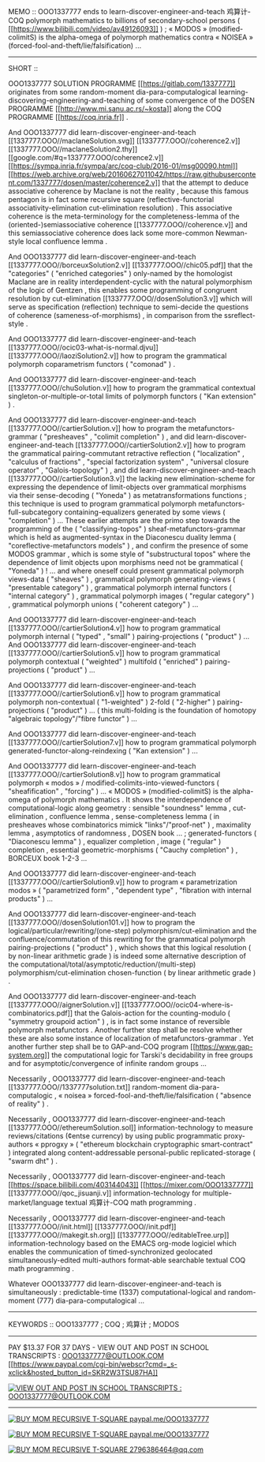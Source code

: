MEMO :: OOO1337777 ends to learn-discover-engineer-and-teach 鸡算计-COQ polymorph mathematics to billions of secondary-school persons ( [[https://www.bilibili.com/video/av49126093]] ) ; « MODOS » (modified-colimitS) is the alpha-omega of polymorph mathematics contra « NOISEA » (forced-fool-and-theft/lie/falsification) ...

-----

SHORT ::

  OOO1337777 SOLUTION PROGRAMME [[https://gitlab.com/1337777]] originates from some random-moment dia-para-computalogical learning-discovering-engineering-and-teaching of some convergence of the DOSEN PROGRAMME [[http://www.mi.sanu.ac.rs/~kosta]] along the COQ PROGRAMME [[https://coq.inria.fr]] .

  And OOO1337777 did learn-discover-engineer-and-teach [[1337777.OOO//maclaneSolution.svg]] [[1337777.OOO//coherence2.v]] [[1337777.OOO//maclaneSolution2.thy]] [[google.com/#q=1337777.OOO/coherence2.v]] [[https://sympa.inria.fr/sympa/arc/coq-club/2016-01/msg00090.html]] [[https://web.archive.org/web/20160627011042/https://raw.githubusercontent.com/1337777/dosen/master/coherence2.v]] that the attempt to deduce associative coherence by Maclane is not the reality , because this famous pentagon is in fact some recursive square (reflective-functorial associativity-elimination cut-elimination resolution) . This associative coherence is the meta-terminology for the completeness-lemma of the (oriented-)semiassociative coherence [[1337777.OOO//coherence.v]] and this semiassociative coherence does lack some more-common Newman-style local confluence lemma .

  And OOO1337777 did learn-discover-engineer-and-teach [[1337777.OOO//borceuxSolution2.v]] [[1337777.OOO//chic05.pdf]] that the "categories" ( "enriched categories" ) only-named by the homologist Maclane are in reality interdependent-cyclic with the natural polymorphism of the logic of Gentzen , this enables some programming of congruent resolution by cut-elimination [[1337777.OOO//dosenSolution3.v]] which will serve as specification (reflection) technique to semi-decide the questions of coherence (sameness-of-morphisms) , in comparison from the ssreflect-style .

  And OOO1337777 did learn-discover-engineer-and-teach [[1337777.OOO//ocic03-what-is-normal.djvu]] [[1337777.OOO//laoziSolution2.v]] how to program the grammatical polymorph coparametrism functors ( "comonad" ) .

  And OOO1337777 did learn-discover-engineer-and-teach [[1337777.OOO//chuSolution.v]] how to program the grammatical contextual singleton-or-multiple-or-total limits of polymorph functors ( "Kan extension" ) .

  And OOO1337777 did learn-discover-engineer-and-teach [[1337777.OOO//cartierSolution.v]] how to program the metafunctors-grammar ( "presheaves" , "colimit completion" ) , and did learn-discover-engineer-and-teach [[1337777.OOO//cartierSolution2.v]] how to program the grammatical pairing-commutant retractive reflection ( "localization" , "calculus of fractions" , "special factorization system" , "universal closure operator" , "Galois-topology" ) , and did learn-discover-engineer-and-teach [[1337777.OOO//cartierSolution3.v]] the lacking new elimination-scheme for expressing the dependence of limit-objects over grammatical morphisms via their sense-decoding ( "Yoneda" ) as metatransformations functions ; this technique is used to program grammatical polymorph metafunctors-full-subcategory containing-equalizers generated by some views ( "completion" ) ... These earlier attempts are the primo step towards the programming of the ( "classifying-topos" ) sheaf-metafunctors-grammar which is held as augmented-syntax in the Diaconescu duality lemma ( "coreflective-metafunctors models" ) , and confirm the presence of some MODOS grammar , which is some style of "substructural topos" where the dependence of limit objects upon morphisms need not be grammatical ( "Yoneda" ) ! ... and where oneself could present grammatical polymorph views-data ( "sheaves" ) , grammatical polymorph generating-views ( "presentable category" ) , grammatical polymorph internal functors ( "internal category" ) , grammatical polymorph images ( "regular category" ) , grammatical polymorph unions ( "coherent category" ) ...

  And OOO1337777 did learn-discover-engineer-and-teach [[1337777.OOO//cartierSolution4.v]] how to program grammatical polymorph internal ( "typed" , "small" ) pairing-projections ( "product" ) ... And OOO1337777 did learn-discover-engineer-and-teach [[1337777.OOO//cartierSolution5.v]] how to program grammatical polymorph contextual ( "weighted" ) multifold ( "enriched" ) pairing-projections ( "product" ) ...

  And OOO1337777 did learn-discover-engineer-and-teach [[1337777.OOO//cartierSolution6.v]] how to program grammatical polymorph non-contextual ( "1-weighted" ) 2-fold ( "2-higher" ) pairing-projections ( "product" ) ... ( this multi-folding is the foundation of homotopy "algebraic topology"/"fibre functor" ) ...

  And OOO1337777 did learn-discover-engineer-and-teach [[1337777.OOO//cartierSolution7.v]] how to program grammatical polymorph generated-functor-along-reindexing ( "Kan extension" ) ...

  And OOO1337777 did learn-discover-engineer-and-teach [[1337777.OOO//cartierSolution8.v]] how to program grammatical polymorph « modos » / modified-colimits-into-viewed-functors ( "sheafification" , "forcing" ) ... « MODOS » (modified-colimitS) is the alpha-omega of polymorph mathematics . It shows the interdependence of computational-logic along geometry : sensible "soundness" lemma , cut-elimination , confluence lemma , sense-completeness lemma ( in presheaves whose combinatorics mimick "links"/"proof-net" ) , maximality lemma , asymptotics of randomness , DOSEN book ... ; generated-functors ( "Diaconescu lemma" ) , equalizer completion ,  image ( "regular" ) completion , essential geometric-morphisms ( "Cauchy completion" ) , BORCEUX book 1-2-3 ...

  And OOO1337777 did learn-discover-engineer-and-teach [[1337777.OOO//cartierSolution9.v]] how to program « parametrization modos » ( "parametrized form" , "dependent type" , "fibration with internal products" ) ...
  
  And OOO1337777 did learn-discover-engineer-and-teach [[1337777.OOO//dosenSolution101.v]] how to program the logical/particular/rewriting/(one-step) polymorphism/cut-elimination and the confluence/commutation of this rewriting for the grammatical polymorph pairing-projections ( "product" ) , which shows that this logical resolution ( by non-linear arithmetic grade ) is indeed some alternative description of the computational/total/asymptotic/reduction/(multi-step) polymorphism/cut-elimination chosen-function ( by linear arithmetic grade ) .

  And OOO1337777 did learn-discover-engineer-and-teach [[1337777.OOO//aignerSolution.v]] [[1337777.OOO//ocic04-where-is-combinatorics.pdf]] that the Galois-action for the counting-modulo ( "symmetry groupoid action" ) , is in fact some instance of reversible polymorph metafunctors . Another further step shall be resolve whether these are also some instance of localization of metafunctors-grammar . Yet another further step shall be to GAP-and-COQ program [[https://www.gap-system.org]] the computational logic for Tarski's decidability in free groups and for asymptotic/convergence of infinite random groups ...

  Necessarily , OOO1337777 did learn-discover-engineer-and-teach [[1337777.OOO//1337777solution.txt]] random-moment dia-para-computalogic , « noisea » forced-fool-and-theft/lie/falsification ( "absence of reality" ) .

  Necessarily , OOO1337777 did learn-discover-engineer-and-teach [[1337777.OOO//ethereumSolution.sol]] information-technology to measure reviews/citations (¢entse currency) by using public programmatic proxy-authors « pprogxy » ( "ethereum blockchain cryptographic smart-contract" ) integrated along content-addressable personal-public replicated-storage ( "swarm dht" ) .

  Necessarily , OOO1337777 did learn-discover-engineer-and-teach [[https://space.bilibili.com/403144043]] [[https://mixer.com/OOO1337777]] [[1337777.OOO//qoc_jisuanji.v]] information-technology for multiple-market/language textual 鸡算计-COQ math programming .

  Necessarily , OOO1337777 did learn-discover-engineer-and-teach [[1337777.OOO//init.html]] [[1337777.OOO//init.pdf]] [[1337777.OOO//makegit.sh.org]] [[1337777.OOO//editableTree.urp]] information-technology based on the EMACS org-mode logiciel which enables the communication of timed-synchronized geolocated simultaneously-edited multi-authors format-able searchable textual COQ math programming .

  Whatever OOO1337777 did learn-discover-engineer-and-teach is simultaneously : predictable-time (1337) computational-logical and random-moment (777) dia-para-computalogical ...

-----

KEYWORDS :: OOO1337777 ; COQ ; 鸡算计 ; MODOS

-----

PAY $13.37 FOR 37 DAYS - VIEW OUT AND POST IN SCHOOL TRANSCRIPTS : OOO1337777@OUTLOOK.COM
[[https://www.paypal.com/cgi-bin/webscr?cmd=_s-xclick&hosted_button_id=SKR2W3TSU87HA]]

[![VIEW OUT AND POST IN SCHOOL TRANSCRIPTS : OOO1337777@OUTLOOK.COM](./OOO1337777.svg.png "VIEW OUT AND POST IN SCHOOL TRANSCRIPTS : OOO1337777@OUTLOOK.COM")](https://www.paypal.com/cgi-bin/webscr?cmd=_s-xclick&hosted_button_id=SKR2W3TSU87HA)

-----

[![BUY MOM RECURSIVE T-SQUARE paypal.me/OOO1337777](./recursive_t-square_front.png "BUY MOM RECURSIVE T-SQUARE paypal.me/OOO1337777")](https://paypal.me/OOO1337777)

[![BUY MOM RECURSIVE T-SQUARE paypal.me/OOO1337777](./recursive_t-square_back.png "BUY MOM RECURSIVE T-SQUARE paypal.me/OOO1337777")](https://paypal.me/OOO1337777)

[![BUY MOM RECURSIVE T-SQUARE 2796386464@qq.com](./wechatpay.png "BUY MOM RECURSIVE T-SQUARE paypal.me/OOO1337777")](mailto:2796386464@qq.com)
